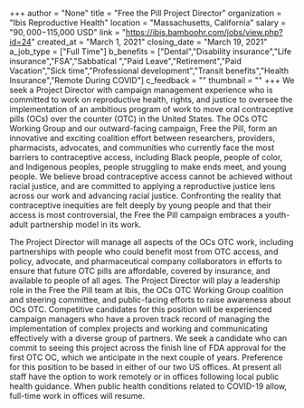 +++
author = "None"
title = "Free the Pill Project Director"
organization = "Ibis Reproductive Health"
location = "Massachusetts, California"
salary = "$90,000-$115,000 USD"
link = "https://ibis.bamboohr.com/jobs/view.php?id=24"
created_at = "March 1, 2021"
closing_date = "March 19, 2021"
a_job_type = ["Full Time"]
b_benefits = ["Dental","Disability insurance","Life insurance","FSA","Sabbatical ","Paid Leave","Retirement","Paid Vacation","Sick time","Professional development","Transit benefits","Health Insurance","Remote During COVID"]
c_feedback = ""
thumbnail = ""
+++
We seek a Project Director with campaign management experience who is committed to work on reproductive health, rights, and justice to oversee the implementation of an ambitious program of work to move oral contraceptive pills (OCs) over the counter (OTC) in the United States. The OCs OTC Working Group and our outward-facing campaign, Free the Pill, form an innovative and exciting coalition effort between researchers, providers, pharmacists, advocates, and communities who currently face the most barriers to contraceptive access, including Black people, people of color, and Indigenous peoples, people struggling to make ends meet, and young people. We believe broad contraceptive access cannot be achieved without racial justice, and are committed to applying a reproductive justice lens across our work and advancing racial justice. Confronting the reality that contraceptive inequities are felt deeply by young people and that their access is most controversial, the Free the Pill campaign embraces a youth-adult partnership model in its work.

The Project Director will manage all aspects of the OCs OTC work, including partnerships with people who could benefit most from OTC access, and policy, advocate, and pharmaceutical company collaborators in efforts to ensure that future OTC pills are affordable, covered by insurance, and available to people of all ages. The Project Director will play a leadership role in the Free the Pill team at Ibis, the OCs OTC Working Group coalition and steering committee, and public-facing efforts to raise awareness about OCs OTC. Competitive candidates for this position will be experienced campaign managers who have a proven track record of managing the implementation of complex projects and working and communicating effectively with a diverse group of partners. We seek a candidate who can commit to seeing this project across the finish line of FDA approval for the first OTC OC, which we anticipate in the next couple of years. Preference for this position to be based in either of our two US offices. At present all staff have the option to work remotely or in offices following local public health guidance. When public health conditions related to COVID-19 allow, full-time work in offices will resume.